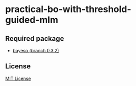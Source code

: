 # practical-bo-with-threshold-guided-mlm

## Required package
* [bayeso (branch 0.3.2)](https://github.com/jungtaekkim/bayeso/tree/0.3.2)

## License
[MIT License](LICENSE)
